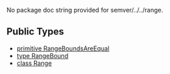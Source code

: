 No package doc string provided for semver/../../range.

## Public Types

* [primitive RangeBoundsAreEqual](semver-..-..-range-RangeBoundsAreEqual.md)
* [type RangeBound](semver-..-..-range-RangeBound.md)
* [class Range](semver-..-..-range-Range.md)
